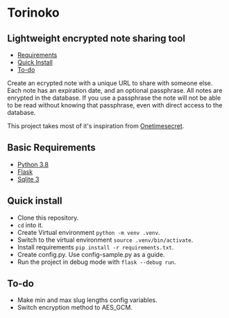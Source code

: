 # Torinoko

## Lightweight encrypted note sharing tool


* [Requirements](#basic-requirements)
* [Quick Install](#quick-install)
* [To-do](#to-do)


Create an ecrypted note with a unique URL to share with someone else. Each note has an expiration date, and an optional passphrase. All notes are enrypted in the database. If you use a passphrase the note will not be able to be read without knowing that passphrase, even with direct access to the database.

This project takes most of it's inspiration from [Onetimesecret](https://onetimesecret.com).


## Basic Requirements

* [Python 3.8](https://www.python.org)
* [Flask](https://flask.palletsprojects.com)
* [Sqlite 3](https://sqlite.org)


## Quick install

* Clone this repository.
* `cd` into it.
* Create Virtual environment `python -m venv .venv`.
* Switch to the virtual environment `source .venv/bin/activate`.
* Install requirements `pip install -r requirements.txt`.
* Create config.py. Use config-sample.py as a guide.
* Run the project in debug mode with `flask --debug run`.


## To-do

 * Make min and max slug lengths config variables.
 * Switch encryption method to AES_GCM.
